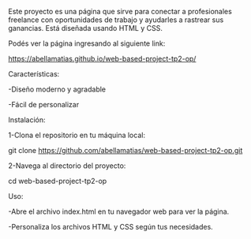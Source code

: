 Este proyecto es una página que sirve para conectar a profesionales freelance con oportunidades de trabajo y ayudarles a rastrear sus ganancias. Está diseñada usando HTML y CSS.

Podés ver la página ingresando al siguiente link:

https://abellamatias.github.io/web-based-project-tp2-op/

Características:

-Diseño moderno y agradable

-Fácil de personalizar

Instalación:

1-Clona el repositorio en tu máquina local:

git clone https://github.com/abellamatias/web-based-project-tp2-op.git

2-Navega al directorio del proyecto:

cd web-based-project-tp2-op

Uso:

-Abre el archivo index.html en tu navegador web para ver la página.

-Personaliza los archivos HTML y CSS según tus necesidades.

